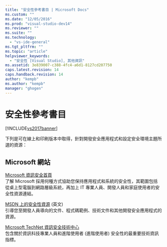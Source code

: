 ```yaml
---
title: "安全性參考書目 | Microsoft Docs"
ms.custom: ""
ms.date: "12/05/2016"
ms.prod: "visual-studio-dev14"
ms.reviewer: ""
ms.suite: ""
ms.technology: 
  - "vs-ide-general"
ms.tgt_pltfrm: ""
ms.topic: "article"
helpviewer_keywords: 
  - "安全性 [Visual Studio], 其他資訊"
ms.assetid: 3e839007-c388-4fc4-a6d1-8127cd207750
caps.latest.revision: 14
caps.handback.revision: 14
author: "kempb"
ms.author: "kempb"
manager: "ghogen"
---
```

# 安全性參考書目
[!INCLUDE[vs2017banner](../code-quality/includes/vs2017banner.md)]

下列是可在線上和印刷版本中取得，針對開發安全應用程式和設定安全環境主題所選的資源：  
  
## Microsoft 網站  
 [Microsoft 資訊安全首頁](http://go.microsoft.com/fwlink/?LinkId=55529)  
 了解 Microsoft 採用何種方式協助您保持應用程式和系統的安全性，其範圍包括從桌上型電腦到網路層級系統，再加上 IT 專業人員、開發人員和家庭使用者的安全性資源連結。  
  
 [MSDN 上的安全性資源](http://go.microsoft.com/fwlink/?LinkID=25440) \(英文\)  
 引導您至開發人員導向的文件、程式碼範例、技術文件和其他開發安全應用程式的資源。  
  
 [Microsoft TechNet 資訊安全技術中心](http://go.microsoft.com/fwlink/?LinkId=67991)  
 包含關於資訊科技專業人員和進階使用者 \(進階使用者\) 安全性的最重要技術資訊指標。